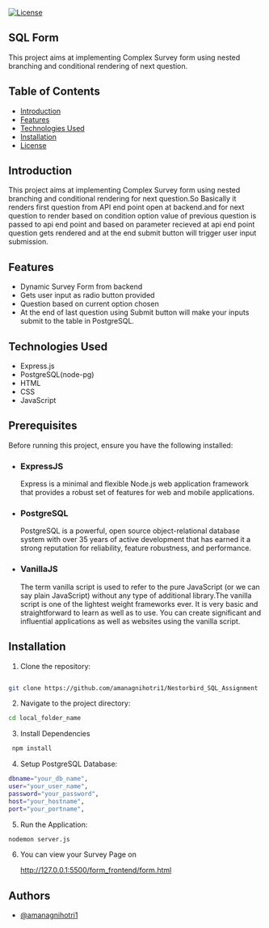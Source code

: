[![License](https://img.shields.io/badge/License-MIT-yellow.svg)](https://opensource.org/licenses/MIT)

## **SQL Form**
This project aims at implementing Complex Survey form using nested branching and conditional rendering of next question.



## Table of Contents

- [Introduction](#introduction)
- [Features](#features)
- [Technologies Used](#technologies-used)
- [Installation](#installation)
- [License](#license)
## Introduction
This project aims at implementing Complex Survey form using nested branching and conditional rendering for next question.So Basically it renders first question from API end point open at backend.and for next question to render based on condition option value of previous question is passed to api end point and based on parameter recieved at api end point question gets rendered and at the end submit button will trigger user input submission.
## Features

- Dynamic Survey Form from backend
- Gets user input as radio button provided
- Question based on current option chosen
- At the end of last question using Submit button will make your inputs submit to the table in PostgreSQL.

## Technologies Used

- Express.js
- PostgreSQL(node-pg)
- HTML
- CSS
- JavaScript


## Prerequisites

Before running this project, ensure you have the following installed:

- ### ExpressJS
    Express is a minimal and flexible Node.js web application framework that provides a robust set of features for web and mobile applications.

- ### PostgreSQL 
    PostgreSQL is a powerful, open source object-relational database system with over 35 years of active development that has earned it a strong reputation for reliability, feature robustness, and performance.

- ### VanillaJS
   The term vanilla script is used to refer to the pure JavaScript (or we can say plain JavaScript) without any type of additional library.The vanilla script is one of the lightest weight frameworks ever. It is very basic and straightforward to learn as well as to use. You can create significant and influential applications as well as websites using the vanilla script.
## Installation

1. Clone the repository:

  ``` bash

  git clone https://github.com/amanagnihotri1/Nestorbird_SQL_Assignment

```
2. Navigate to the project directory:

``` bash
cd local_folder_name
 ```
3. Install Dependencies
  
```bash
 npm install
 ```
 4. Setup PostgreSQL Database:
  ```bash
 dbname="your_db_name",
user="your_user_name",
password="your_password",
host="your_hostname",
port="your_portname",
```
5. Run the Application:
 ```bash
 nodemon server.js
 ```
6. You can view your Survey Page on 

    http://127.0.0.1:5500/form_frontend/form.html
## Authors

- [@amanagnihotri1](https://www.github.com/amanagnihotri1)

